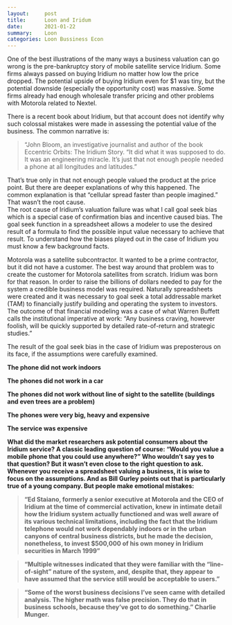 ```yaml
---
layout:     post
title:      Loon and Iridum
date:       2021-01-22
summary:    Loon
categories: Loon Bussiness Econ
---
```


One of the best illustrations of the many ways a business valuation can go wrong is the pre-bankruptcy story of mobile satellite service Iridium. Some firms always passed on buying Iridium no matter how low the price dropped. The potential upside of buying Iridium even for $1 was tiny, but the potential downside (especially the opportunity cost) was massive. Some firms already had enough wholesale transfer pricing and other problems with Motorola related to Nextel.

There is a recent book about Iridium, but that account does not identify why such colossal mistakes were made in assessing the potential value of the business. The common narrative is:
<blockquote>
“John Bloom, an investigative journalist and author of the book Eccentric Orbits: The Iridium Story. “It did what it was supposed to do. It was an engineering miracle. It’s just that not enough people needed a phone at all longitudes and latitudes.”
</blockquote>
That’s true only in that not enough people valued the product at the price point. But there are deeper explanations of why this happened. The common explanation is that “cellular spread faster than people imagined.” That wasn’t the root cause.
<br>
The root cause of Iridium’s valuation failure was what I call goal seek bias which is a special case of confirmation bias and incentive caused bias. The goal seek function in a spreadsheet allows a modeler to use the desired result of a formula to find the possible input value necessary to achieve that result. To understand how the biases played out in the case of Iridium you must know a few background facts.
<br>
<p>Motorola was a satellite subcontractor. It wanted to be a prime contractor, but it did not have a customer. The best way around that problem was to create the customer for Motorola satellites from scratch. Iridium was born for that reason. In order to raise the billions of dollars needed to pay for the system a credible business model was required. Naturally spreadsheets were created and it was necessary to goal seek a total addressable market (TAM) to financially justify building and operating the system to investors. The outcome of that financial modeling was a case of what Warren Buffett calls the institutional imperative at work:  “Any business craving, however foolish, will be quickly supported by detailed rate-of-return and strategic studies.”

The result of the goal seek bias in the case of Iridium was preposterous on its face, if the assumptions were carefully examined.

<b>The phone did not work indoors<b>

<b>The phones did not work in a car<b>

<b>The phones did not work without line of sight to the satellite (buildings and even trees are a problem)<b>

<b>The phones were very big, heavy and expensive<b>

<b>The service was expensive<b>

What did the market researchers ask potential consumers about the Iridium service? A classic leading question of course: “Would you value a mobile phone that you could use anywhere?”  Who wouldn’t say yes to that question? But it wasn’t even close to the right question to ask.
Whenever you receive a spreadsheet valuing a business, it is wise to focus on the assumptions. And as Bill Gurley points out that is particularly true of a young company. But people make emotional mistakes:
<blockquote>
	<p>“Ed Staiano, formerly a senior executive at Motorola and the CEO of Iridium at the time of commercial activation, knew in intimate detail how the Iridium system actually functioned and was well aware of its various technical limitations, including the fact that the Iridium telephone would not work dependably indoors or in the urban canyons of central business districts, but he made the decision, nonetheless, to invest $500,000 of his own money in Iridium securities in March 1999”</p>
</blockquote>
<blockquote>
	<p>“Multiple witnesses indicated that they were familiar with the “line-of-sight” nature of the system, and, despite that, they appear to have assumed that the service still would be acceptable to users.”</p>
</blockquote>
<blockquote>
<p>“Some of the worst business decisions I’ve seen came with detailed analysis. The higher math was false precision.  They do that in business schools, because they’ve got to do something.” Charlie Munger.</p>
</blockquote>
